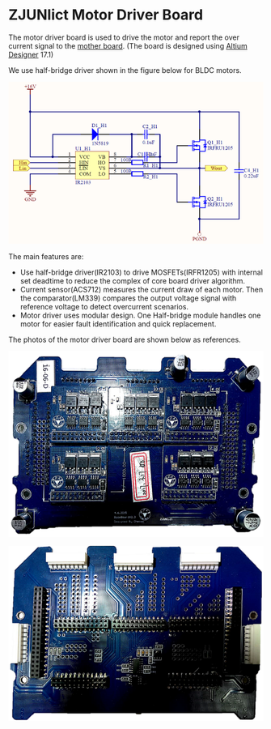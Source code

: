 # ZJUNlict Motor Driver Board

The motor driver board is used to drive the motor and report the over current signal to the [mother board](https://github.com/ZJUNlict/Mother_Board). (The board is designed using [Altium Designer](https://www.altium.com/altium-designer/) 17.1)

We use half-bridge driver shown in the figure below for BLDC motors. 

![](./Images/H_Bridge_Driver.png)

The main features are:

* Use half-bridge driver(IR2103) to drive MOSFETs(IRFR1205) with internal set deadtime to reduce the complex of core board driver algorithm.
* Current sensor(ACS712) measures the current draw of each motor. Then the comparator(LM339) compares the output voltage signal with reference voltage to detect overcurrent scenarios.
* Motor driver uses modular design. One Half-bridge module handles one motor for easier fault identification and quick replacement.

The photos of the motor driver board are shown below as references. 

![](./Images/Motor_Driver_Board_Shrinked.png)

![](./Images/Baseboard_Image_Back_Shrinked.png)

